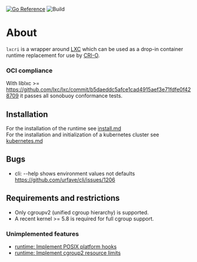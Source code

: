 [![Go Reference](https://pkg.go.dev/badge/github.com/lxc/lxcri.svg)](https://pkg.go.dev/github.com/lxc/lxcri)
![Build](https://github.com/lxc/lxcri/actions/workflows/build.yml/badge.svg)

# About

`lxcri` is a wrapper around [LXC](https://github.com/lxc/lxc) which can be used as
a drop-in container runtime replacement for use by [CRI-O](https://github.com/kubernetes-sigs/cri-o).

### OCI compliance

With liblxc >= https://github.com/lxc/lxc/commit/b5daeddc5afce1cad4915aef3e71fdfe0f428709
it passes all sonobuoy conformance tests.

## Installation

For the installation of the runtime see [install.md](doc/install.md)</br>
For the installation and initialization of a kubernetes cluster see [kubernetes.md](doc/kubernetes.md)

## Bugs

* cli: --help shows environment values not defaults https://github.com/urfave/cli/issues/1206

## Requirements and restrictions

* Only cgroupv2 (unified cgroup hierarchy) is supported.
* A recent kernel >= 5.8 is required for full cgroup support.

### Unimplemented features

* [runtime: Implement POSIX platform hooks](https://github.com/Drachenfels-GmbH/lxcri/issues/10)
* [runtime: Implement cgroup2 resource limits](https://github.com/Drachenfels-GmbH/lxcri/issues/11)
